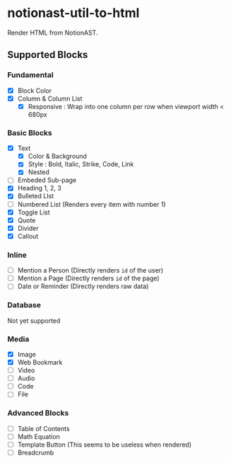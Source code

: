# notionast-util-to-html

Render HTML from NotionAST.

## Supported Blocks

### Fundamental

- [x] Block Color
- [x] Column & Column List
  - [x] Responsive : Wrap into one column per row when viewport width < 680px

### Basic Blocks

- [x] Text
  - [x] Color & Background
  - [x] Style : Bold, Italic, Strike, Code, Link
  - [x] Nested
- [ ] Embeded Sub-page
- [x] Heading 1, 2, 3
- [x] Bulleted LIst
- [ ] Numbered List (Renders every item with number 1)
- [x] Toggle List
- [x] Quote
- [x] Divider
- [x] Callout
### Inline

- [ ] Mention a Person (Directly renders `id` of the user)
- [ ] Mention a Page (Directly renders `id` of the page)
- [ ] Date or Reminder (Directly renders raw data)

### Database

Not yet supported

### Media

- [x] Image
- [x] Web Bookmark
- [ ] Video
- [ ] Audio
- [ ] Code
- [ ] File

### Advanced Blocks

- [ ] Table of Contents
- [ ] Math Equation
- [ ] Template Button (This seems to be useless when rendered)
- [ ] Breadcrumb